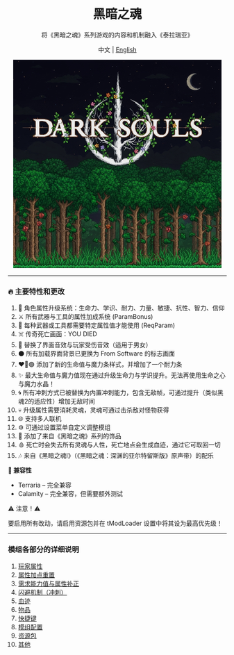 <div align="center">

# 黑暗之魂

将《黑暗之魂》系列游戏的内容和机制融入《泰拉瑞亚》

中文 | [English](README.md)

<img src="src/icon_workshop.png" alt="Icon" style="max-width: 100%;"/>

</div>

---

### 🔥 主要特性和更改
1. 📖 角色属性升级系统：生命力、学识、耐力、力量、敏捷、抗性、智力、信仰
2. ⚔️ 所有武器与工具的属性加成系统 (ParamBonus)
3. 🔑 每种武器或工具都需要特定属性值才能使用 (ReqParam)
4. ☠️ 传奇死亡画面：YOU DIED
5. 🎵 替换了界面音效与玩家受伤音效（适用于男女）
6. ⚫ 所有加载界面背景已更换为 From Software 的标志画面
7. ❤️🔵🟢 添加了新的生命值与魔力条样式，并增加了一个耐力条
8. ✨ 最大生命值与魔力值现在通过升级生命力与学识提升。无法再使用生命之心与魔力水晶！
9. 🌀 所有冲刺方式已被替换为内置冲刺能力，包含无敌帧，可通过提升（类似黑魂2的适应性）增加无敌时间
10. 💀 升级属性需要消耗灵魂，灵魂可通过击杀敌对怪物获得
11. 🌐 支持多人联机
12. ⚙️ 可通过设置菜单自定义调整模组
13. 💍 添加了来自《黑暗之魂》系列的饰品
14. 🩸 死亡时会失去所有灵魂与人性，死亡地点会生成血迹，通过它可取回一切
15. 🎶 来自《黑暗之魂I》（《黑暗之魂：深渊的亚尔特留斯版》原声带）的配乐

**🔧 兼容性**

* Terraria – 完全兼容
* Calamity – 完全兼容，但需要额外测试

⚠️ 注意！⚠️

要启用所有改动，请启用资源包并在 tModLoader 设置中将其设为最高优先级！

---

### 模组各部分的详细说明

<ol>
  <li><a href="wiki/Stats_ZH.md">玩家属性</a></li>
  <li><a href="wiki/RespecStats_ZH.md">属性加点重置</a></li>
  <li><a href="wiki/ReqParam_ParamBonus_ZH.md">需求能力值与属性补正</a></li>
  <li><a href="wiki/Dodge_ZH.md">闪避机制（冲刺）</a></li>
  <li><a href="wiki/Bloodstain_ZH.md">血迹</a></li>
  <li><a href="wiki/Items_ZH.md">物品</a></li>
  <li><a href="wiki/Hotkeys_ZH.md">快捷键</a></li>
  <li><a href="wiki/Config_ZH.md">模组配置</a></li>
  <li><a href="wiki/ResourcePack_ZH.md">资源包</a></li>
  <li><a href="wiki/Other_ZH.md">其他</a></li>
</ol>








